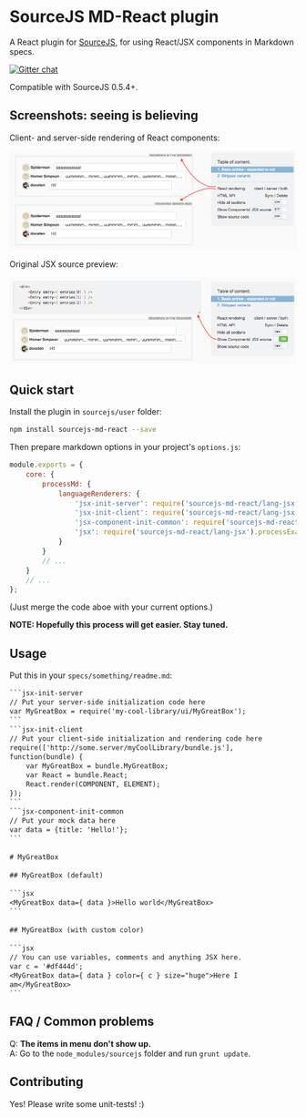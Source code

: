 # SourceJS MD-React plugin

A React plugin for [SourceJS](http://sourcejs.com), for using React/JSX components in Markdown specs.

[![Gitter chat](https://badges.gitter.im/gitterHQ/gitter.png)](https://gitter.im/sourcejs/Source)

Compatible with SourceJS 0.5.4+.


## Screenshots: seeing is believing

Client- and server-side rendering of React components:

![Screenshot](screenshot1.png)

Original JSX source preview:

![Screenshot](screenshot2.png)


## Quick start

Install the plugin in `sourcejs/user` folder:

```bash
npm install sourcejs-md-react --save
```

Then prepare markdown options in your project's `options.js`:

```js
module.exports = {
    core: {
        processMd: {
            languageRenderers: {
                'jsx-init-server': require('sourcejs-md-react/lang-jsx').processServerInit,
                'jsx-init-client': require('sourcejs-md-react/lang-jsx').processClientInit,
                'jsx-component-init-common': require('sourcejs-md-react/lang-jsx').processComponentInit,
                'jsx': require('sourcejs-md-react/lang-jsx').processExample,
            }
        }
        // ...
    }
    // ...
};
```

(Just merge the code aboe with your current options.)

**NOTE: Hopefully this process will get easier. Stay tuned.**


## Usage

Put this in your `specs/something/readme.md`:

    ```jsx-init-server
    // Put your server-side initialization code here
    var MyGreatBox = require('my-cool-library/ui/MyGreatBox');
    ```
    ```jsx-init-client
    // Put your client-side initialization and rendering code here
    require(['http://some.server/myCoolLibrary/bundle.js'], function(bundle) {
        var MyGreatBox = bundle.MyGreatBox;
        var React = bundle.React;
        React.render(COMPONENT, ELEMENT);
    });
    ```
    ```jsx-component-init-common
    // Put your mock data here
    var data = {title: 'Hello!'};
    ```

    # MyGreatBox

    ## MyGreatBox (default)

    ```jsx
    <MyGreatBox data={ data }>Hello world</MyGreatBox>
    ```

    ## MyGreatBox (with custom color)

    ```jsx
    // You can use variables, comments and anything JSX here.
    var c = '#df444d';
    <MyGreatBox data={ data } color={ c } size="huge">Here I am</MyGreatBox>
    ```


## FAQ / Common problems

Q: **The items in menu don't show up.**  
A: Go to the `node_modules/sourcejs` folder and run `grunt update`.

## Contributing

Yes! Please write some unit-tests! :)
